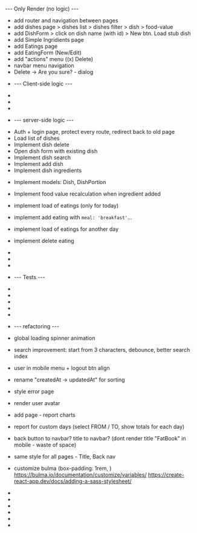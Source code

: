 --- Only Render (no logic) ---

- add router and navigation between pages
- add dishes page > dishes list > dishes filter > dish > food-value
- add DishForm > click on dish name (with id) > New btn. Load stub dish
- add Simple Ingridients page
- add Eatings page
- add EatingForm (New/Edit)
- add "actions" menu ((x) Delete)
- navbar menu navigation
- Delete -> Are you sure? - dialog

* --- Client-side logic ---
*
*
*

* --- server-side logic ---

- Auth + login page, protect every route, redirect back to old page
- Load list of dishes
- Implement dish delete
- Open dish form with existing dish
- Implement dish search
- Implement add dish
- Implement dish ingredients

* Implement models: Dish, DishPortion
* Implement food value recalculation when ingredient added

* implement load of eatings (only for today)
* implement add eating with `meal: 'breakfast'`...
* implement load of eatings for another day
* implement delete eating
*
*
*

* --- Tests ---
*
*
*
*
*
* --- refactoring ---
* global loading spinner animation
* search improvement: start from 3 characters, debounce, better search index
* user in mobile menu + logout btn align
* rename "createdAt -> updatedAt" for sorting
* style error page
* render user avatar
* add page - report charts
* report for custom days (select FROM / TO, show totals for each day)
* back button to navbar? title to navbar? (dont render title "FatBook" in mobile - waste of space)
* same style for all pages - Title, Back nav
* customize bulma (box-padding: 1rem, )
  https://bulma.io/documentation/customize/variables/
  https://create-react-app.dev/docs/adding-a-sass-stylesheet/
*
*
*
*
*
*
